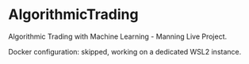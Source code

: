# AlgorithmicTrading

Algorithmic Trading with Machine Learning - Manning Live Project.

Docker configuration: skipped, working on a dedicated WSL2 instance.
